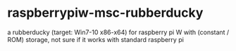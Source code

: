 # raspberrypiw-msc-rubberducky
 a rubberducky (target: Win7-10 x86-x64) for raspberry pi W with (constant / ROM) storage, not sure if it works with standard raspberry pi

